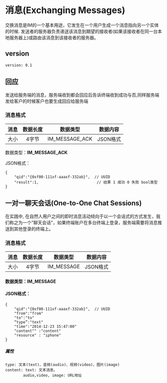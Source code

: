 # 消息(Exchanging Messages)
交换消息是IM的一个基本用途，它发生在一个用户生成一个消息指向另一个实体的时候. 发送者的服务器负责递送该消息到期望的接收者(如果该接收者在同一台本地服务器上)或路由该消息到该接收者的服务器。

## version
	version: 0.1

## 回应
发送给服务端的消息，服务端收到都会回应后告诉终端收到成功与否,同样服务端发给客户的时候客户也要生成回应给服务端
### 消息格式
    
  消息   | 数据长度| 数据类型 | 数据内容    
  |:---: |:----: | :--:      | :------:
  大小    |4字节  | IM_MESSAGE_ACK| JSON格式
  
数据类型：**IM_MESSAGE_ACK**  

JSON格式：

    {  
        "qid":"{0xf00-111xf-aaaxf-332ab}",  // UUID
        "result":1,  						 // 结果 1 成功 0 失败 bool类型
    }

## 一对一聊天会话(One-to-One Chat Sessions)
在实践中, 在自然人用户之间的即时消息活动倾向于以一个会话式的方式发生，我们称之为一个"聊天会话"，如果终端账户在多台终端上登录，服务端需要将消息推送到其他登录的终端上。

### 消息格式
    
  消息   | 数据长度| 数据类型 | 数据内容    
  |:---: |:----: | :--:      | :------:
  大小    |4字节  | IM_MESSAGE| JSON格式    

#### 数据类型：**IM_MESSAGE**  
#### JSON格式：

    {  
        "qid":"{0xf00-111xf-aaaxf-332ab}",  // UUID
        "from":"from"
        "to":"to"
        “type”:"text"	
        "time":"2014-12-23 15:47:00"
        "content"" :"content"
        "resource" : "iphone"
	}  


##### 属性   
	type: 文本(text)、音频(audio)、视频(video)、图片(image)
	content: text: 文本消息。  
			audio,video, image: URL地址
			
